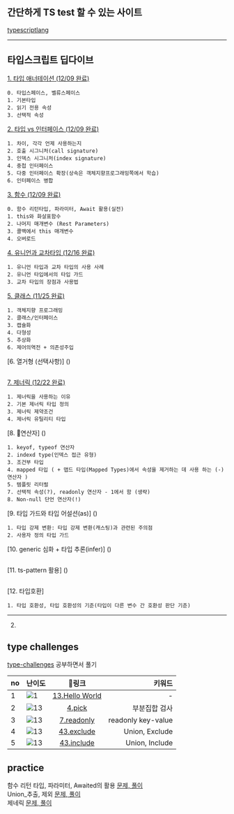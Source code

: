 ## 간단하게 TS test 할 수 있는 사이트
[typescriptlang](https://www.typescriptlang.org/play)

---
## 타입스크립트 딥다이브
[1.	타입 애너테이션 (12/09 완료)](./타입_애너테이션.md)
~~~
0. 타입스페이스, 벨류스페이스
1. 기본타입
2. 읽기 전용 속성
3. 선택적 속성
~~~

[2.	타입 vs 인터페이스 (12/09 완료)](./타입_vs_인터페이스.md)
~~~
1. 차이, 각각 언제 사용하는지
2. 호출 시그니처(call signature)
3. 인덱스 시그니처(index signature)
4. 중첩 인터페이스
5. 다중 인터페이스 확장(상속은 객체지향프로그래밍쪽에서 학습)
6. 인터페이스 병합
~~~

[3.	함수 (12/09 완료)](./함수.md)
~~~
0. 함수 리턴타입, 파라미터, Await 활용(실전)
1. this와 화살표함수
2. 나머지 매개변수 (Rest Parameters)
3. 콜백에서 this 매개변수
4. 오버로드
~~~
[4.	유니언과 교차타입 (12/16 완료)](./유니언과_교차타입.md)
~~~
1. 유니언 타입과 교차 타입의 사용 사례
2. 유니언 타입에서의 타입 가드
3. 교차 타입의 장점과 사용법
~~~
[5.	클래스 (11/25 완료)](./클래스와_인터페이스.md)
~~~
1. 객체지향 프로그래밍
2. 클래스/인터페이스
3. 캡슐화
4. 다형성
5. 추상화
6. 제어의역전 + 의존성주입
~~~
[6.	열거형 (선택사항)] ()
~~~
~~~
[7.	제너릭 (12/22 완료)](./제너릭.md)
~~~
1. 제너릭을 사용하는 이유
2. 기본 제너릭 타입 정의
3. 제너릭 제약조건
4. 제너릭 유틸리티 타입
~~~
[8.	연산자] ()
~~~
1. keyof, typeof 연산자
2. indexd type(인덱스 접근 유형)
3. 조건부 타입
4. mapped 타입 ( + 맵드 타입(Mapped Types)에서 속성을 제거하는 데 사용 하는 (-) 연산자 )
5. 템플릿 리터럴
7. 선택적 속성(?), readonly 연산자 - 1에서 함 (생략)
8. Non-null 단언 연산자(!)
~~~
[9.	타입 가드와 타입 어설션(as)] ()
~~~
1. 타입 강제 변환: 타입 강제 변환(캐스팅)과 관련된 주의점
2. 사용자 정의 타입 가드
~~~
[10. generic 심화 + 타입 추론(infer)] ()
~~~
~~~

[11. ts-pattern 활용] ()
~~~
~~~

[12. 타입호환]
~~~
1. 타입 호환성, 타입 호환성의 기준(타입이 다른 변수 간 호환성 판단 기준)
~~~

---

2. 
## type challenges 
[type-challenges](https://github.com/type-challenges/type-challenges) 공부하면서 풀기


|no|난이도|링크|키워드|
|---|:---|:---:|---:|
|1|<img src="https://img.shields.io/badge/warm--up-1-teal" alt="1"/> | [13.Hello World](./challenge/13-hello-world.md) | - |
|2|<img src="https://img.shields.io/badge/easy-4-7aad0c" alt="13"/>|[4.pick](./challenge/4-pick.md)|부분집합 검사|
|3|<img src="https://img.shields.io/badge/easy-7-7aad0c" alt="13"/>|[7.readonly](./challenge/7-readonly.md)|readonly key-value|
|4|<img src="https://img.shields.io/badge/easy-43-7aad0c" alt="13"/>|[43.exclude](./challenge/43-exclude.md)|Union, Exclude|
|5|<img src="https://img.shields.io/badge/easy-898-7aad0c" alt="13"/>|[43.include](./challenge/898-include.md)|Union, Include|

## practice 
함수 리턴 타입, 파라미터, Awaited의 활용 [문제, 풀이](./challenge/함수_리턴_타입,_파라미터,_Awaited의_활용.md) <br/>
Union_추출, 제외 [문제, 풀이](./challenge/Union_extract_excloude.md) <br/>
제네릭 [문제, 풀이](./challenge/제네릭.md) <br/> 
